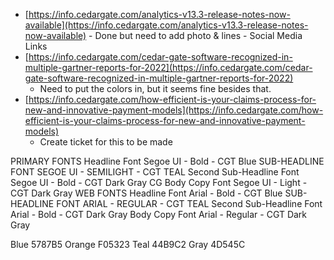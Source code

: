 -   [https://info.cedargate.com/analytics-v13.3-release-notes-now-available](https://info.cedargate.com/analytics-v13.3-release-notes-now-available)
		- Done but need to add photo & lines 
		- Social Media Links
-   [https://info.cedargate.com/cedar-gate-software-recognized-in-multiple-gartner-reports-for-2022](https://info.cedargate.com/cedar-gate-software-recognized-in-multiple-gartner-reports-for-2022)
	- Need to put the colors in, but it seems fine besides that. 
-   [https://info.cedargate.com/how-efficient-is-your-claims-process-for-new-and-innovative-payment-models](https://info.cedargate.com/how-efficient-is-your-claims-process-for-new-and-innovative-payment-models)
	- Create ticket for this to be made




PRIMARY FONTS
Headline Font
Segoe UI - Bold - CGT Blue
SUB-HEADLINE FONT
SEGOE UI - SEMILIGHT - CGT TEAL
Second Sub-Headline Font
Segoe UI - Bold - CGT Dark Gray
CG Body Copy Font
Segoe UI - Light - CGT Dark Gray
WEB FONTS
Headline Font
Arial - Bold - CGT Blue
SUB-HEADLINE FONT
ARIAL - REGULAR - CGT TEAL
Second Sub-Headline Font
Arial - Bold - CGT Dark Gray
Body Copy Font
Arial - Regular - CGT Dark Gray

Blue 5787B5 
Orange F05323 
Teal 44B9C2
Gray 4D545C
